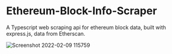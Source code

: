 # Ethereum-Block-Info-Scraper
A Typescript web scraping api for ethereum block data, built with express.js, data from Etherscan.

![Screenshot 2022-02-09 115759](https://user-images.githubusercontent.com/94210025/153280345-6f901bce-65fe-4d8e-a501-419871d69244.png)
